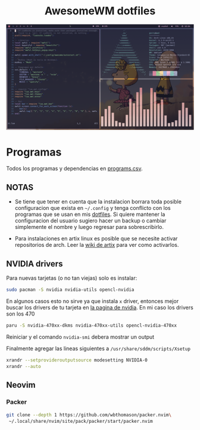 <div align="center">
    <h1><strong>AwesomeWM dotfiles</strong></h1>
    <img title="screenshot" alt="system" src="./screenshot.png">
</div>

# Programas
Todos los programas y dependencias en [programs.csv](./programs.csv).

## NOTAS
- Se tiene que tener en cuenta que la instalacion borrara toda posible configuracion que exista en `~/.config` y tenga
conflicto con los programas que se usan en mis [dotfiles](https://github.com/awtgerry/dotfiles).
Si quiere mantener la configuracion del usuario sugiero hacer un backup o cambiar simplemente el nombre y luego regresar
para sobrescribirlo.

- Para instalaciones en artix linux es posible que se necesite activar repositorios de arch.
Leer la [wiki de artix](https://wiki.artixlinux.org/Main/Repositories) para ver como activarlos.

## NVIDIA drivers
Para nuevas tarjetas (o no tan viejas) solo es instalar:
```sh
sudo pacman -S nvidia nvidia-utils opencl-nvidia
```
En algunos casos esto no sirve ya que instala `x` driver, entonces
mejor buscar los drivers de tu tarjeta en [la pagina de nvidia](https://www.nvidia.com/download/index.aspx).
En mi caso los drivers son los 470
```sh
paru -S nvidia-470xx-dkms nvidia-470xx-utils opencl-nvidia-470xx
```

Reiniciar y el comando `nvidia-smi` debera mostrar un output

Finalmente agregar las lineas siguientes a `/usr/share/sddm/scripts/Xsetup`
```sh
xrandr --setprovideroutputsource modesetting NVIDIA-0
xrandr --auto
```

## Neovim
### Packer
```sh
git clone --depth 1 https://github.com/wbthomason/packer.nvim\
 ~/.local/share/nvim/site/pack/packer/start/packer.nvim
```
